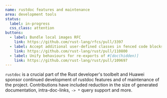 ```yaml
---
name: rustdoc features and maintenance
area: development tools
status: 
  label: in-progress
  css_class: attention
buttons:
  - label: Bundle local images RFC
    link: https://github.com/rust-lang/rfcs/pull/3397
  - label: Accept additional user-defined classes in fenced code blocks
    link: https://github.com/rust-lang/rust/pull/110800
  - label: Unify behaviours for re-exports of #[doc(hidden)]
    link: https://github.com/rust-lang/rust/pull/109697
---
```

`rustdoc` is a crucial part of the Rust developer's toolbelt and Huawei sponsor
continued development of rustdoc features and of maintenance of the project. Contributions have
included reduction in the size of generated documentation, intra-doc-links, `-> *` query support 
and more.
